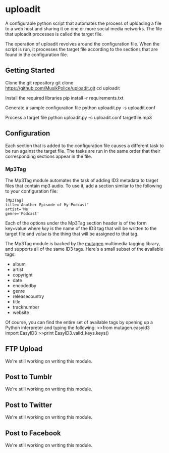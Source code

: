 uploadit
========

A configurable python script that automates the process of uploading a file to a web host and sharing it on one or more social media networks. The file that uploadit processes is called the target file.

The operation of uploadit revolves around the configuration file. When the script is run, it processes the target file according to the sections that are found in the configuration file.

## Getting Started
Clone the git repository
	git clone https://github.com/MusikPolice/uploadit.git
	cd uploadit

Install the required libraries
	pip install -r requirements.txt

Generate a sample configuration file
	python uploadit.py -s uploadit.conf

Process a target file
	python uploadit.py -c uploadit.conf targetfile.mp3

## Configuration
Each section that is added to the configuration file causes a different task to be run against the target file. The tasks are run in the same order that their corresponding sections appear in the file.

### Mp3Tag
The Mp3Tag module automates the task of adding ID3 metadata to target files that contain mp3 audio. To use it, add a section similar to the following to your configuration file:

	[Mp3Tag]
	title='Another Episode of My Podcast'
	artist='Me'
	genre='Podcast'

Each of the options under the Mp3Tag section header is of the form
	key=value
where *key* is the name of the ID3 tag that will be written to the target file and *value* is the thing that will be assigned to that tag.

The Mp3Tag module is backed by the [mutagen](https://code.google.com/p/mutagen/) multimedia tagging library, and supports all of the same ID3 tags. Here's a small subset of the available tags:
* album
* artist
* copyright
* date
* encodedby
* genre
* releasecountry
* title
* tracknumber
* website

Of course, you can find the entire set of available tags by opening up a Python interpreter and typing the following:
	>>from mutagen.easyid3 import EasyID3
	>>print EasyID3.valid_keys.keys()

## FTP Upload
We're still working on writing this module.

## Post to Tumblr
We're still working on writing this module.

## Post to Twitter
We're still working on writing this module.

## Post to Facebook
We're still working on writing this module.